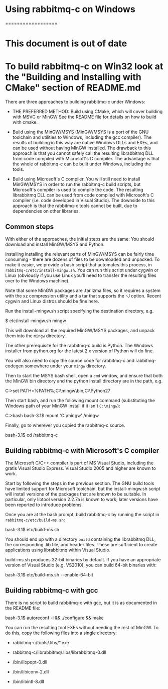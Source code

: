  # Using rabbitmq-c on Windows

==================
# This document is out of date

To build rabbitmq-c on Win32 look at the "Building and Installing with CMake" section of README.md
==================

There are three approaches to building rabbitmq-c under Windows:

- THE PREFERRED METHOD:
  Build using CMake, which will cover building with MSVC or MinGW
  See the README file for details on how to build with cmake.

- Build using the MinGW/MSYS (MinGW/MSYS is a port of the GNU
  toolchain and utilities to Windows, including the gcc compiler).
  The results of building in this way are native Windows DLLs and
  EXEs, and can be used without having MinGW installed.  The drawback
  to this approach is that you cannot safely call the resulting
  librabbitmq DLL from code compiled with Microsoft's C compiler.  The
  advantage is that the whole of rabbitmq-c can be built under
  Windows, including the tools.

- Build using Microsoft's C compiler.  You will still need to install
  MinGW/MSYS in order to run the rabbitmq-c build scripts, but
  Microsoft's compiler is used to compile the code.  The resulting
  librabbitmq DLL can be used from code compiled with Microsoft's C
  compiler (i.e. code developed in Visual Studio).  The downside to
  this approach is that the rabbitmq-c tools cannot be built, due to
  dependencies on other libraries.


## Common steps

With either of the approaches, the initial steps are the same: You
should download and install MinGW/MSYS and Python.

Installing installing the relevant parts of MinGW/MSYS can be fairly
time consuming - there are dozens of files to be downloaded and
unpacked.  To make it easier, we provide a bash script that automates
this process, in `rabbitmq-c/etc/install-mingw.sh`.  You can run this
script under cygwin or Linux (obviously if you use Linux you'll need
to transfer the resulting files over to the Windows machine).

Note that some MinGW packages are .tar.lzma files, so it requires a
system with the xz compression utility and a tar that supports the -J
option.  Recent cygwin and Linux distros should be fine here.

Run the install-mingw.sh script specifying the destination directory,
e.g.

  $ etc/install-mingw.sh mingw

This will download all the required MinGW/MSYS packages, and unpack
them into the `mingw` directory.

The other prerequisite for the rabbitmq-c build is Python.  The
Windows installer from python.org for the latest 2.x version of Python
will do fine.

You will also need to copy the source code for rabbitmq-c and
rabbitmq-codegen somewhere under your `mingw` directory.

Then to start the MSYS bash shell, open a `cmd` window, and ensure
that both the MinGW bin directory and the python install directory are
in the path, e.g.

  C:\>set PATH=%PATH%;C:\mingw\bin;C:\Python27

Then start bash, and run the following mount command (substituting the
Windows path of your MinGW install if it isn't `C:\mingw`):

  C:\>bash
  bash-3.1$ mount 'C:\mingw' /mingw

Finally, go to wherever you copied the rabbitmq-c source.

  bash-3.1$ cd /rabbitmq-c


## Building rabbitmq-c with Microsoft's C compiler

The Microsoft C/C++ compiler is part of MS Visual Studio, including
the gratis Visual Studio Express.  Visual Studio 2005 and higher are
known to work.

Start by following the steps in the previous section.  The GNU build
tools have limited support for Microsoft toolchain, but the
install-mingw.sh script will install versions of the packages that are
known to be suitable.  In particular, only libtool version 2.2.7a is
known to work; later versions have been reported to introduce
problems.

Once you are at the bash prompt, build rabbitmq-c by running the
script in `rabbitmq-c/etc/build-ms.sh`:

  bash-3.1$ etc/build-ms.sh

You should end up with a directory `build` containing the librabbitmq
DLL, the corresponding .lib file, and header files.  These are
sufficient to create applications using librabbitmq within Visual
Studio.

build-ms.sh produces 32-bit binaries by default.  If you have an
appropriate version of Visual Studio (e.g. VS2010), you can build
64-bit binaries with:

  bash-3.1$ etc/build-ms.sh --enable-64-bit


## Building rabbitmq-c with gcc

There is no script to build rabbitmq-c with gcc, but it is as
documented in the README file:

  bash-3.1$ autoreconf -i && ./configure && make

You can run the resulting tool EXEs without needing the rest of MinGW.  To do
this, copy the following files into a single directory:

- rabbitmq-c/tools/.libs/*.exe

- rabbitmq-c/librabbitmq/.libs/librabbitmq-0.dll

- /bin/libpopt-0.dll

- /bin/libiconv-2.dll

- /bin/libintl-8.dll


